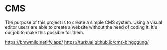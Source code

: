 # CMS

The purpose of this project is to create a simple CMS system. Using a visual editor users are able to create a website without the need of coding it. It's our job to make this possible for them.

https://bmwmilo.netlify.app/
https://turkuai.github.io/cms-bingggung/
